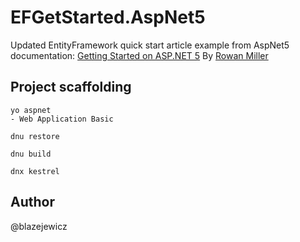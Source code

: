 # EFGetStarted.AspNet5

Updated EntityFramework quick start article example from AspNet5 documentation:
[Getting Started on ASP.NET 5](http://ef.readthedocs.org/en/latest/getting-started/aspnet5.html)
By [Rowan Miller](https://github.com/rowanmiller)

## Project scaffolding

```
yo aspnet
- Web Application Basic
```

```
dnu restore
```

```
dnu build
```

```
dnx kestrel
````

## Author

@blazejewicz
